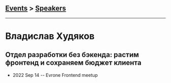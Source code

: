 ## [Events](../README.md) > [Speakers](../speakers.md)
---

# Владислав Худяков

## Отдел разработки без бэкенда: растим фронтенд и сохраняем бюджет клиента
- 2022 Sep 14 -- Evrone Frontend meetup    
